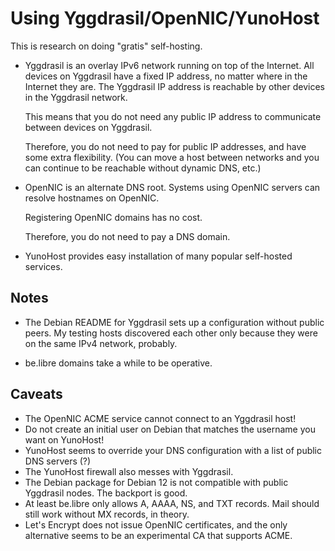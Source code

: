 # Using Yggdrasil/OpenNIC/YunoHost

This is research on doing "gratis" self-hosting.

* Yggdrasil is an overlay IPv6 network running on top of the Internet.
  All devices on Yggdrasil have a fixed IP address, no matter where in the Internet they are.
  The Yggdrasil IP address is reachable by other devices in the Yggdrasil network.

  This means that you do not need any public IP address to communicate between devices on Yggdrasil.

  Therefore, you do not need to pay for public IP addresses, and have some extra flexibility.
  (You can move a host between networks and you can continue to be reachable without dynamic DNS, etc.)

* OpenNIC is an alternate DNS root.
  Systems using OpenNIC servers can resolve hostnames on OpenNIC.

  Registering OpenNIC domains has no cost.

  Therefore, you do not need to pay a DNS domain.

* YunoHost provides easy installation of many popular self-hosted services.

## Notes

* The Debian README for Yggdrasil sets up a configuration without public peers.
  My testing hosts discovered each other only because they were on the same IPv4 network, probably.

* be.libre domains take a while to be operative.

## Caveats

* The OpenNIC ACME service cannot connect to an Yggdrasil host!
* Do not create an initial user on Debian that matches the username you want on YunoHost!
* YunoHost seems to override your DNS configuration with a list of public DNS servers (?)
* The YunoHost firewall also messes with Yggdrasil.
* The Debian package for Debian 12 is not compatible with public Yggdrasil nodes.
  The backport is good.
* At least be.libre only allows A, AAAA, NS, and TXT records.
  Mail should still work without MX records, in theory.
* Let's Encrypt does not issue OpenNIC certificates, and the only alternative seems to be an experimental CA that supports ACME.
